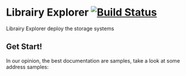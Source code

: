 # Librairy Explorer  [![Build Status](https://travis-ci.org/librairy/explorer.svg?branch=develop)](https://travis-ci.org/librairy/explorer)

Librairy Explorer deploy the storage systems 


## Get Start!

In our opinion, the best documentation are samples, take a look at some address samples:

